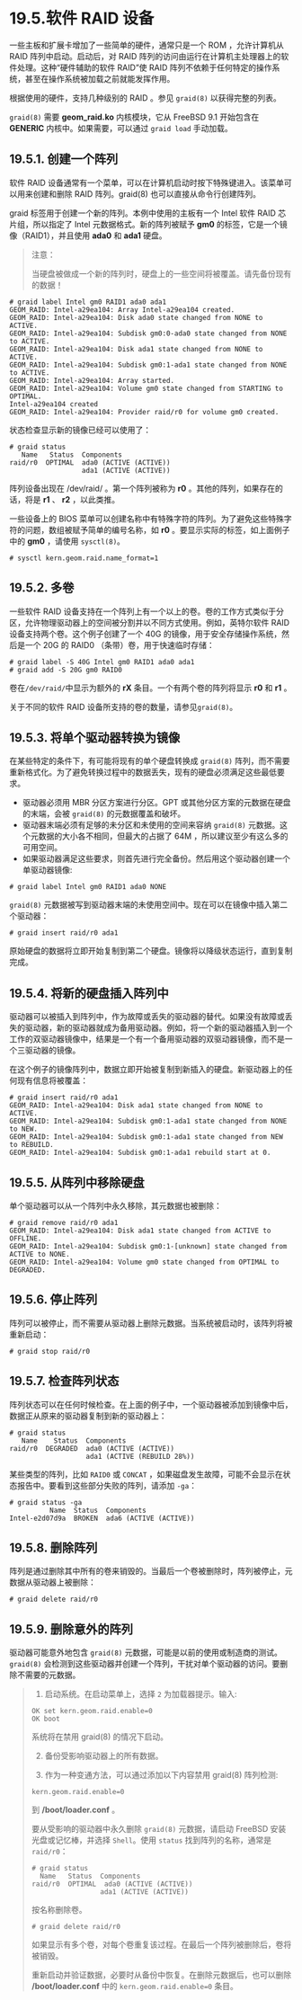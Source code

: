 # 19.5.软件 RAID 设备

一些主板和扩展卡增加了一些简单的硬件，通常只是一个 ROM ，允许计算机从 RAID 阵列中启动。启动后，对 RAID 阵列的访问由运行在计算机主处理器上的软件处理。这种“硬件辅助的软件 RAID”使 RAID 阵列不依赖于任何特定的操作系统，甚至在操作系统被加载之前就能发挥作用。

根据使用的硬件，支持几种级别的 RAID 。参见 `graid(8)` 以获得完整的列表。

`graid(8)` 需要 **geom\_raid.ko** 内核模块，它从 FreeBSD 9.1 开始包含在 **GENERIC** 内核中。如果需要，可以通过 `graid load` 手动加载。

## 19.5.1. 创建一个阵列

软件 RAID 设备通常有一个菜单，可以在计算机启动时按下特殊键进入。该菜单可以用来创建和删除 RAID 阵列。graid(8) 也可以直接从命令行创建阵列。

graid 标签用于创建一个新的阵列。本例中使用的主板有一个 Intel 软件 RAID 芯片组，所以指定了 Intel 元数据格式。新的阵列被赋予 **gm0** 的标签，它是一个镜像（RAID1），并且使用 **ada0** 和 **ada1** 硬盘。

> 注意：
>
> 当硬盘被做成一个新的阵列时，硬盘上的一些空间将被覆盖。请先备份现有的数据！

```
# graid label Intel gm0 RAID1 ada0 ada1
GEOM_RAID: Intel-a29ea104: Array Intel-a29ea104 created.
GEOM_RAID: Intel-a29ea104: Disk ada0 state changed from NONE to ACTIVE.
GEOM_RAID: Intel-a29ea104: Subdisk gm0:0-ada0 state changed from NONE to ACTIVE.
GEOM_RAID: Intel-a29ea104: Disk ada1 state changed from NONE to ACTIVE.
GEOM_RAID: Intel-a29ea104: Subdisk gm0:1-ada1 state changed from NONE to ACTIVE.
GEOM_RAID: Intel-a29ea104: Array started.
GEOM_RAID: Intel-a29ea104: Volume gm0 state changed from STARTING to OPTIMAL.
Intel-a29ea104 created
GEOM_RAID: Intel-a29ea104: Provider raid/r0 for volume gm0 created.
```

状态检查显示新的镜像已经可以使用了：

```
# graid status
   Name   Status  Components
raid/r0  OPTIMAL  ada0 (ACTIVE (ACTIVE))
                  ada1 (ACTIVE (ACTIVE))
```

阵列设备出现在 /dev/raid/ 。第一个阵列被称为 **r0** 。其他的阵列，如果存在的话，将是 **r1** 、 **r2** ，以此类推。

一些设备上的 BIOS 菜单可以创建名称中有特殊字符的阵列。为了避免这些特殊字符的问题，数组被赋予简单的编号名称，如 **r0** 。要显示实际的标签，如上面例子中的 **gm0** ，请使用 `sysctl(8)`。

```
# sysctl kern.geom.raid.name_format=1
```

## 19.5.2. 多卷

一些软件 RAID 设备支持在一个阵列上有一个以上的卷。卷的工作方式类似于分区，允许物理驱动器上的空间被分割并以不同方式使用。例如，英特尔软件 RAID 设备支持两个卷。这个例子创建了一个 40G 的镜像，用于安全存储操作系统，然后是一个 20G 的 RAID0 （条带）卷，用于快速临时存储：

```
# graid label -S 40G Intel gm0 RAID1 ada0 ada1
# graid add -S 20G gm0 RAID0
```

卷在`/dev/raid/`中显示为额外的 **rX** 条目。一个有两个卷的阵列将显示 **r0** 和 **r1** 。

关于不同的软件 RAID 设备所支持的卷的数量，请参见`graid(8)`。

## 19.5.3. 将单个驱动器转换为镜像

在某些特定的条件下，有可能将现有的单个硬盘转换成 `graid(8)` 阵列，而不需要重新格式化。为了避免转换过程中的数据丢失，现有的硬盘必须满足这些最低要求。

- 驱动器必须用 MBR 分区方案进行分区。GPT 或其他分区方案的元数据在硬盘的末端，会被 `graid(8)` 的元数据覆盖和破坏。
- 驱动器末端必须有足够的未分区和未使用的空间来容纳 `graid(8)` 元数据。这个元数据的大小各不相同，但最大的占据了 64M ，所以建议至少有这么多的可用空间。
- 如果驱动器满足这些要求，则首先进行完全备份。然后用这个驱动器创建一个单驱动器镜像:

```
# graid label Intel gm0 RAID1 ada0 NONE
```

`graid(8)` 元数据被写到驱动器末端的未使用空间中。现在可以在镜像中插入第二个驱动器：

```
# graid insert raid/r0 ada1
```

原始硬盘的数据将立即开始复制到第二个硬盘。镜像将以降级状态运行，直到复制完成。

## 19.5.4. 将新的硬盘插入阵列中

驱动器可以被插入到阵列中，作为故障或丢失的驱动器的替代。如果没有故障或丢失的驱动器，新的驱动器就成为备用驱动器。例如，将一个新的驱动器插入到一个工作的双驱动器镜像中，结果是一个有一个备用驱动器的双驱动器镜像，而不是一个三驱动器的镜像。

在这个例子的镜像阵列中，数据立即开始被复制到新插入的硬盘。新驱动器上的任何现有信息将被覆盖：

```
# graid insert raid/r0 ada1
GEOM_RAID: Intel-a29ea104: Disk ada1 state changed from NONE to ACTIVE.
GEOM_RAID: Intel-a29ea104: Subdisk gm0:1-ada1 state changed from NONE to NEW.
GEOM_RAID: Intel-a29ea104: Subdisk gm0:1-ada1 state changed from NEW to REBUILD.
GEOM_RAID: Intel-a29ea104: Subdisk gm0:1-ada1 rebuild start at 0.
```

## 19.5.5. 从阵列中移除硬盘

单个驱动器可以从一个阵列中永久移除，其元数据也被删除：

```
# graid remove raid/r0 ada1
GEOM_RAID: Intel-a29ea104: Disk ada1 state changed from ACTIVE to OFFLINE.
GEOM_RAID: Intel-a29ea104: Subdisk gm0:1-[unknown] state changed from ACTIVE to NONE.
GEOM_RAID: Intel-a29ea104: Volume gm0 state changed from OPTIMAL to DEGRADED.
```

## 19.5.6. 停止阵列

阵列可以被停止，而不需要从驱动器上删除元数据。当系统被启动时，该阵列将被重新启动：

```
# graid stop raid/r0
```

## 19.5.7. 检查阵列状态

阵列状态可以在任何时候检查。在上面的例子中，一个驱动器被添加到镜像中后，数据正从原来的驱动器复制到新的驱动器上：

```
# graid status
   Name    Status  Components
raid/r0  DEGRADED  ada0 (ACTIVE (ACTIVE))
                   ada1 (ACTIVE (REBUILD 28%))
```

某些类型的阵列，比如 `RAID0` 或 `CONCAT` ，如果磁盘发生故障，可能不会显示在状态报告中。要看到这些部分失败的阵列，请添加 `-ga`：

```
# graid status -ga
          Name  Status  Components
Intel-e2d07d9a  BROKEN  ada6 (ACTIVE (ACTIVE))
```

## 19.5.8. 删除阵列

阵列是通过删除其中所有的卷来销毁的。当最后一个卷被删除时，阵列被停止，元数据从驱动器上被删除：

```
# graid delete raid/r0
```

## 19.5.9. 删除意外的阵列

驱动器可能意外地包含 `graid(8)` 元数据，可能是以前的使用或制造商的测试。`graid(8)` 会检测到这些驱动器并创建一个阵列，干扰对单个驱动器的访问。要删除不需要的元数据。

> 1. 启动系统。在启动菜单上，选择 `2` 为加载器提示。输入:
>
> ```
> OK set kern.geom.raid.enable=0
> OK boot
> ```
>
> 系统将在禁用 graid(8) 的情况下启动。
>
>2. 备份受影响驱动器上的所有数据。
>
>3. 作为一种变通方法，可以通过添加以下内容禁用 graid(8) 阵列检测:
>
> ```
> kern.geom.raid.enable=0
> ```
>
>到 **/boot/loader.conf** 。
>
> 要从受影响的驱动器中永久删除 `graid(8)` 元数据，请启动 FreeBSD 安装光盘或记忆棒，并选择 `Shell`。使用 `status` 找到阵列的名称，通常是 `raid/r0`：
>
> ```
> # graid status
>   Name   Status  Components
> raid/r0  OPTIMAL  ada0 (ACTIVE (ACTIVE))
>                  ada1 (ACTIVE (ACTIVE))
> ```
>
> 按名称删除卷。
>
> ```
> # graid delete raid/r0
> ```
>
> 如果显示有多个卷，对每个卷重复该过程。在最后一个阵列被删除后，卷将被销毁。
>
> 重新启动并验证数据，必要时从备份中恢复。在删除元数据后，也可以删除 **/boot/loader.conf** 中的 `kern.geom.raid.enable=0` 条目。
